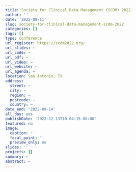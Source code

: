 ```yaml
---
title: Society for Clinical Data Management (SCDM) 2022
author: ''
date: '2022-09-11'
slug: society-for-clinical-data-management-scdm-2022
categories: []
tags: []
type: conference
url_register: https://scdm2022.org/
url_slides: ~
url_code: ~
url_pdf: ~
url_video: ~
url_website: ~
url_agenda: ~
location: San Antonio, TX
address:
  street: ~
  city: ~
  region: ~
  postcode: ~
  country: ~
date_end: '2022-09-14'
all_day: yes
publishDate: '2022-12-13T10:04:15-08:00'
featured: no
image:
  caption: ''
  focal_point: ''
  preview_only: no
slides: ''
projects: []
summary: ~
abstract: ~
---
```


<!--more-->
